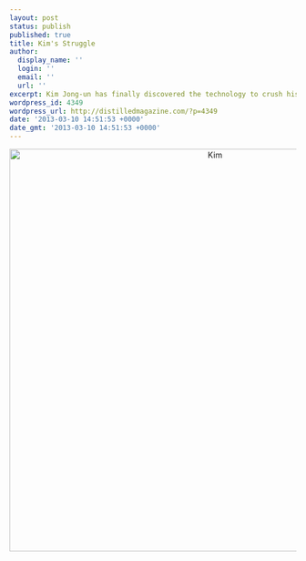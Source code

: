 ```yaml
---
layout: post
status: publish
published: true
title: Kim's Struggle
author:
  display_name: ''
  login: ''
  email: ''
  url: ''
excerpt: Kim Jong-un has finally discovered the technology to crush his enemies.
wordpress_id: 4349
wordpress_url: http://distilledmagazine.com/?p=4349
date: '2013-03-10 14:51:53 +0000'
date_gmt: '2013-03-10 14:51:53 +0000'
---
```

<p style="text-align: center;"><a href="http://distilledmagazine.com/wp-content/uploads/2013/03/Kim.jpg"><img class="aligncenter  wp-image-4350" alt="Kim" src="http://distilledmagazine.com/wp-content/uploads/2013/03/Kim-1021x1024.jpg" width="706" height="707" /></a></p>
